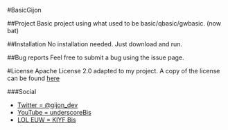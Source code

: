 #BasicGijon

##Project
Basic project using what used to be basic/qbasic/gwbasic. (now bat)

##Installation
No installation needed. Just download and run.

##Bug reports
Feel free to submit a bug using the issue page.

#License 
Apache License 2.0 adapted to my project. A copy of the license can be found [here](https://github.com/GijonDev/BasicGijon/blob/master/LICENSE.md)

###Social
 - [Twitter = @gijon_dev](http://www.twitter.com/gijon_dev)
 - [YouTube = underscoreBis](http://www.youtube.com/underscoreBis)
 - [LOL EUW = KIYF Bis](http://euw.op.gg/summoner/userName=KIYF+Bis)

